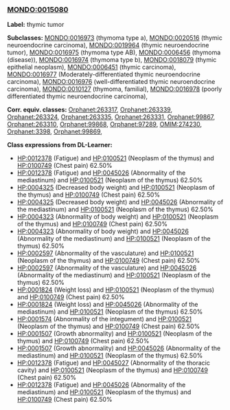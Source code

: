 
### [MONDO:0015080](http://purl.obolibrary.org/obo/MONDO_0015080)
**Label:** thymic tumor

**Subclasses:** [MONDO:0016973](http://purl.obolibrary.org/obo/MONDO_0016973) (thymoma type a), [MONDO:0020516](http://purl.obolibrary.org/obo/MONDO_0020516) (thymic neuroendocrine carcinoma), [MONDO:0019964](http://purl.obolibrary.org/obo/MONDO_0019964) (thymic neuroendocrine tumor), [MONDO:0016975](http://purl.obolibrary.org/obo/MONDO_0016975) (thymoma type AB), [MONDO:0006456](http://purl.obolibrary.org/obo/MONDO_0006456) (thymoma (disease)), [MONDO:0016974](http://purl.obolibrary.org/obo/MONDO_0016974) (thymoma type b), [MONDO:0018079](http://purl.obolibrary.org/obo/MONDO_0018079) (thymic epithelial neoplasm), [MONDO:0006451](http://purl.obolibrary.org/obo/MONDO_0006451) (thymic carcinoma), [MONDO:0016977](http://purl.obolibrary.org/obo/MONDO_0016977) (Moderately-differentiated thymic neuroendocrine carcinoma), [MONDO:0016976](http://purl.obolibrary.org/obo/MONDO_0016976) (well-differentiated thymic neuroendocrine carcinoma), [MONDO:0010127](http://purl.obolibrary.org/obo/MONDO_0010127) (thymoma, familial), [MONDO:0016978](http://purl.obolibrary.org/obo/MONDO_0016978) (poorly differentiated thymic neuroendocrine carcinoma), 

**Corr. equiv. classes:** [Orphanet:263317](http://www.orpha.net/ORDO/Orphanet_263317), [Orphanet:263339](http://www.orpha.net/ORDO/Orphanet_263339), [Orphanet:263324](http://www.orpha.net/ORDO/Orphanet_263324), [Orphanet:263335](http://www.orpha.net/ORDO/Orphanet_263335), [Orphanet:263331](http://www.orpha.net/ORDO/Orphanet_263331), [Orphanet:99867](http://www.orpha.net/ORDO/Orphanet_99867), [Orphanet:263310](http://www.orpha.net/ORDO/Orphanet_263310), [Orphanet:99868](http://www.orpha.net/ORDO/Orphanet_99868), [Orphanet:97289](http://www.orpha.net/ORDO/Orphanet_97289), [OMIM:274230](http://purl.obolibrary.org/obo/OMIM_274230), [Orphanet:3398](http://www.orpha.net/ORDO/Orphanet_3398), [Orphanet:99869](http://www.orpha.net/ORDO/Orphanet_99869), 

**Class expressions from DL-Learner:**

- [HP:0012378](http://purl.obolibrary.org/obo/HP_0012378) (Fatigue) and [HP:0100521](http://purl.obolibrary.org/obo/HP_0100521) (Neoplasm of the thymus) and [HP:0100749](http://purl.obolibrary.org/obo/HP_0100749) (Chest pain) 62.50%
- [HP:0012378](http://purl.obolibrary.org/obo/HP_0012378) (Fatigue) and [HP:0045026](http://purl.obolibrary.org/obo/HP_0045026) (Abnormality of the mediastinum) and [HP:0100521](http://purl.obolibrary.org/obo/HP_0100521) (Neoplasm of the thymus) 62.50%
- [HP:0004325](http://purl.obolibrary.org/obo/HP_0004325) (Decreased body weight) and [HP:0100521](http://purl.obolibrary.org/obo/HP_0100521) (Neoplasm of the thymus) and [HP:0100749](http://purl.obolibrary.org/obo/HP_0100749) (Chest pain) 62.50%
- [HP:0004325](http://purl.obolibrary.org/obo/HP_0004325) (Decreased body weight) and [HP:0045026](http://purl.obolibrary.org/obo/HP_0045026) (Abnormality of the mediastinum) and [HP:0100521](http://purl.obolibrary.org/obo/HP_0100521) (Neoplasm of the thymus) 62.50%
- [HP:0004323](http://purl.obolibrary.org/obo/HP_0004323) (Abnormality of body weight) and [HP:0100521](http://purl.obolibrary.org/obo/HP_0100521) (Neoplasm of the thymus) and [HP:0100749](http://purl.obolibrary.org/obo/HP_0100749) (Chest pain) 62.50%
- [HP:0004323](http://purl.obolibrary.org/obo/HP_0004323) (Abnormality of body weight) and [HP:0045026](http://purl.obolibrary.org/obo/HP_0045026) (Abnormality of the mediastinum) and [HP:0100521](http://purl.obolibrary.org/obo/HP_0100521) (Neoplasm of the thymus) 62.50%
- [HP:0002597](http://purl.obolibrary.org/obo/HP_0002597) (Abnormality of the vasculature) and [HP:0100521](http://purl.obolibrary.org/obo/HP_0100521) (Neoplasm of the thymus) and [HP:0100749](http://purl.obolibrary.org/obo/HP_0100749) (Chest pain) 62.50%
- [HP:0002597](http://purl.obolibrary.org/obo/HP_0002597) (Abnormality of the vasculature) and [HP:0045026](http://purl.obolibrary.org/obo/HP_0045026) (Abnormality of the mediastinum) and [HP:0100521](http://purl.obolibrary.org/obo/HP_0100521) (Neoplasm of the thymus) 62.50%
- [HP:0001824](http://purl.obolibrary.org/obo/HP_0001824) (Weight loss) and [HP:0100521](http://purl.obolibrary.org/obo/HP_0100521) (Neoplasm of the thymus) and [HP:0100749](http://purl.obolibrary.org/obo/HP_0100749) (Chest pain) 62.50%
- [HP:0001824](http://purl.obolibrary.org/obo/HP_0001824) (Weight loss) and [HP:0045026](http://purl.obolibrary.org/obo/HP_0045026) (Abnormality of the mediastinum) and [HP:0100521](http://purl.obolibrary.org/obo/HP_0100521) (Neoplasm of the thymus) 62.50%
- [HP:0001574](http://purl.obolibrary.org/obo/HP_0001574) (Abnormality of the integument) and [HP:0100521](http://purl.obolibrary.org/obo/HP_0100521) (Neoplasm of the thymus) and [HP:0100749](http://purl.obolibrary.org/obo/HP_0100749) (Chest pain) 62.50%
- [HP:0001507](http://purl.obolibrary.org/obo/HP_0001507) (Growth abnormality) and [HP:0100521](http://purl.obolibrary.org/obo/HP_0100521) (Neoplasm of the thymus) and [HP:0100749](http://purl.obolibrary.org/obo/HP_0100749) (Chest pain) 62.50%
- [HP:0001507](http://purl.obolibrary.org/obo/HP_0001507) (Growth abnormality) and [HP:0045026](http://purl.obolibrary.org/obo/HP_0045026) (Abnormality of the mediastinum) and [HP:0100521](http://purl.obolibrary.org/obo/HP_0100521) (Neoplasm of the thymus) 62.50%
- [HP:0012378](http://purl.obolibrary.org/obo/HP_0012378) (Fatigue) and [HP:0045027](http://purl.obolibrary.org/obo/HP_0045027) (Abnormality of the thoracic cavity) and [HP:0100521](http://purl.obolibrary.org/obo/HP_0100521) (Neoplasm of the thymus) and [HP:0100749](http://purl.obolibrary.org/obo/HP_0100749) (Chest pain) 62.50%
- [HP:0012378](http://purl.obolibrary.org/obo/HP_0012378) (Fatigue) and [HP:0045026](http://purl.obolibrary.org/obo/HP_0045026) (Abnormality of the mediastinum) and [HP:0100521](http://purl.obolibrary.org/obo/HP_0100521) (Neoplasm of the thymus) and [HP:0100749](http://purl.obolibrary.org/obo/HP_0100749) (Chest pain) 62.50%


